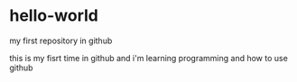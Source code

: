 # hello-world
my first repository in github

this is my fisrt time in github and i'm learning programming and how to use github
